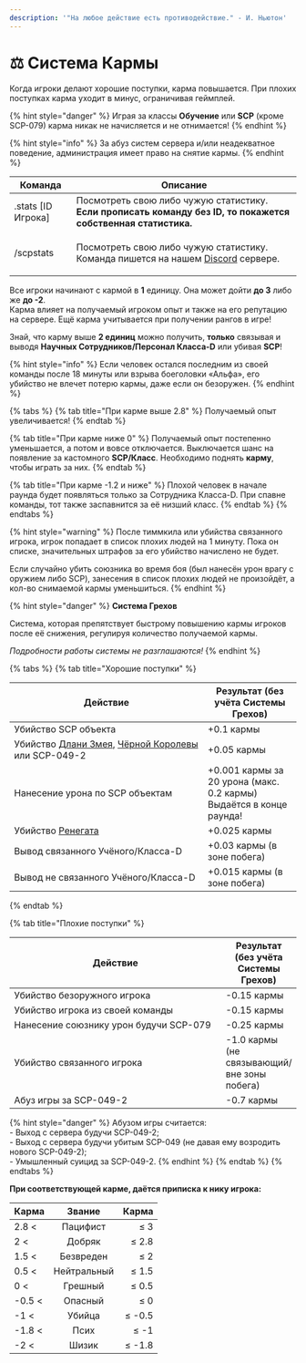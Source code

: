 ```yaml
---
description: '"На любое действие есть противодействие." - И. Ньютон'
---
```


# ⚖ Система Кармы

Когда игроки делают хорошие поступки, карма повышается. При плохих поступках карма уходит в минус, ограничивая геймплей.

{% hint style="danger" %}
Играя за классы **Обучение** или **SCP** (кроме SCP-079) карма никак не начисляется и не отнимается!
{% endhint %}

{% hint style="info" %}
За абуз систем сервера и/или неадекватное поведение, администрация имеет право на снятие кармы.
{% endhint %}

| Команда             | Описание                                                                                                                                       |
| ------------------- | ---------------------------------------------------------------------------------------------------------------------------------------------- |
| .stats \[ID Игрока] | Посмотреть свою либо чужую статистику. **Если прописать команду без ID, то покажется собственная статистика.**                                 |
| /scpstats           | <p>Посмотреть свою либо чужую статистику.<br>Команда пишется на нашем <a href="https://discord.com/invite/376sEKP2tX">Discord</a> сервере.</p> |

Все игроки начинают с кармой в **1** единицу. Она может дойти **до 3** либо же **до -2**.\
Карма влияет на получаемый игроком опыт и также на его репутацию на сервере. Ещё карма учитывается при получении рангов в игре!

Знай, что карму выше **2 единиц** можно получить, **только** связывая и выводя **Научных Сотрудников/Персонал Класса-D** или убивая **SCP**!

{% hint style="info" %}
Если человек остался последним из своей команды после 18 минуты или взрыва боеголовки «Альфа», его убийство не влечет потерю кармы, даже если он безоружен.
{% endhint %}

{% tabs %}
{% tab title="При карме выше 2.8" %}
Получаемый опыт увеличивается!
{% endtab %}

{% tab title="При карме ниже 0" %}
Получаемый опыт постепенно уменьшается, а потом и вовсе отключается. Выключается шанс на появление за кастомного **SCP/Класс**. Необходимо поднять **карму**, чтобы играть за них.
{% endtab %}

{% tab title="При карме -1.2 и ниже" %}
Плохой человек в начале раунда будет появляться только за Сотрудника Класса-D. При спавне команды, тот также заспавнится за её низший класс.
{% endtab %}
{% endtabs %}

{% hint style="warning" %}
После тиммкила или убийства связанного игрока, игрок попадает в список плохих людей на 1 минуту. Пока он списке, значительных штрафов за его убийство начислено не будет.

Если случайно убить союзника во время боя (был нанесён урон врагу с оружием либо SCP), занесения в список плохих людей не произойдёт, а кол-во снимаемой кармы уменьшиться.
{% endhint %}

{% hint style="danger" %}
**Система Грехов**

Система, которая препятствует быстрому повышению кармы игроков после её снижения, регулируя количество получаемой кармы.

_Подробности работы системы не разглашаются!_
{% endhint %}

{% tabs %}
{% tab title="Хорошие поступки" %}
<table><thead><tr><th width="324.3357281899227">Действие</th><th>Результат (без учёта Системы Грехов)</th></tr></thead><tbody><tr><td>Убийство SCP объекта</td><td>+0.1 кармы</td></tr><tr><td>Убийство <a href="../custom-classes/custom-teams/serpents-hand.md">Длани Змея</a>, <a href="../custom-classes/custom-teams/black-queen.md">Чёрной Королевы</a> или SCP-049-2</td><td>+0.05 кармы</td></tr><tr><td>Нанесение урона по SCP объектам</td><td>+0.001 кармы за 20 урона (макс. 0.2 кармы)<br>Выдаётся в конце раунда!</td></tr><tr><td>Убийство <a href="../server-mechanics/other.md">Ренегата</a></td><td>+0.025 кармы</td></tr><tr><td>Вывод связанного Учёного/Класса-D</td><td>+0.03 кармы (в зоне побега)</td></tr><tr><td>Вывод не связанного Учёного/Класса-D</td><td>+0.015 кармы (в зоне побега)</td></tr></tbody></table>
{% endtab %}

{% tab title="Плохие поступки" %}
<table><thead><tr><th width="394">Действие</th><th>Результат (без учёта Системы Грехов)</th></tr></thead><tbody><tr><td>Убийство безоружного игрока</td><td>-0.15 кармы</td></tr><tr><td>Убийство игрока из своей команды</td><td>-0.15 кармы</td></tr><tr><td>Нанесение союзнику урон будучи SCP-079</td><td>-0.25 кармы</td></tr><tr><td>Убийство связанного игрока</td><td>-1.0 кармы (не связывающий/вне зоны побега)</td></tr><tr><td>Абуз игры за SCP-049-2</td><td>-0.7 кармы</td></tr></tbody></table>

{% hint style="danger" %}
Абузом игры считается:\
\- Выход с сервера будучи SCP-049-2;\
\- Выход с сервера будучи убитым SCP-049 (не давая ему возродить нового SCP-049-2);\
\- Умышленный суицид за SCP-049-2.
{% endhint %}
{% endtab %}
{% endtabs %}

**При соответствующей карме, даётся приписка к нику игрока:**

| Карма  |    Звание   |  Карма |
| ------ | :---------: | -----: |
| 2.8 <  |   Пацифист  |    ≤ 3 |
| 2 <    |    Добряк   |  ≤ 2.8 |
| 1.5 <  |  Безвреден  |    ≤ 2 |
| 0.5 <  | Нейтральный |  ≤ 1.5 |
| 0 <    |   Грешный   |  ≤ 0.5 |
| -0.5 < |   Опасный   |    ≤ 0 |
| -1 <   |    Убийца   | ≤ -0.5 |
| -1.8 < |     Псих    |   ≤ -1 |
| -2 <   |    Шизик    | ≤ -1.8 |

